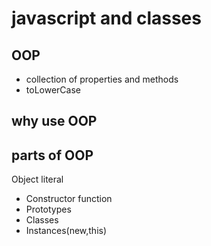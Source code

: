 # javascript and classes

## OOP
- collection of properties and methods
- toLowerCase

## why use OOP

## parts of OOP
Object literal

- Constructor function
- Prototypes
- Classes
- Instances(new,this)